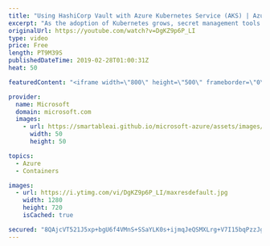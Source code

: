 ```yaml
---
title: "Using HashiCorp Vault with Azure Kubernetes Service (AKS) | Azure Friday"
excerpt: "As the adoption of Kubernetes grows, secret management tools must integrate well with Kubernetes so that the sensitive data can be protected in the containerized world. On this episode, Yoko Hakuna demonstrates the HashiCorp Vault's Kubernetes auth method for identifying the validity of containers requesting"
originalUrl: https://youtube.com/watch?v=DgKZ9p6P_LI
type: video
price: Free
length: PT9M39S
publishedDateTime: 2019-02-28T01:00:31Z
heat: 50

featuredContent: "<iframe width=\"800\" height=\"500\" frameborder=\"0\" src=\"https://www.youtube.com/embed/DgKZ9p6P_LI\" allow=\"accelerometer; autoplay; encrypted-media; gyroscope; picture-in-picture\" allowfullscreen></iframe>"

provider:
  name: Microsoft
  domain: microsoft.com
  images:
    - url: https://smartableai.github.io/microsoft-azure/assets/images/organizations/microsoft.com-50x50.jpg
      width: 50
      height: 50

topics:
  - Azure
  - Containers

images:
  - url: https://i.ytimg.com/vi/DgKZ9p6P_LI/maxresdefault.jpg
    width: 1280
    height: 720
    isCached: true

secured: "8QAjcVT521J5xp+bgU6f4VMnS+SSaYLK0s+ijmqJeQSMXLrg+V7I15bqPzzJgXC9MWl+zuNnnrfQKaIw4olCQurUqsaijOU0phHc1PxhhyHtwjMxHnC/Wqm9cs5XtBOsqIaJ8BeiKKaJJNk2A0lvt7gyP/+x/pOboGWyX2qzepUZwsp42rDQRD46eyDI9NdZMFeYSInPj3+Wngrzrr9c/NLKVNZgGVDe8m+l4ZwAD7rdIVT+b+z1rHKuRjp9L0WvgVTrwmrpw/X+v4VdIvi/LUfw9KJpDeMBERnnhBw/FAvxzhJTSJMxzarYz+WUl2qKagUJMzqVExn6r740GYNlYocMR7L+nfi/uGjiFVikdGdwN0OzUfeoDZfjBfgJL4glz8KgsCkgpfbgBYpF8nABFHIpkXNPTQMl9HyYg/kH5R8=;pggoR+FxXGnu4iPuK3gMjQ=="
---
```


